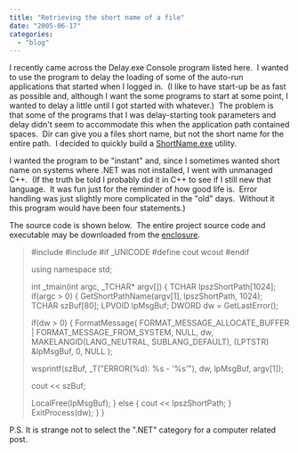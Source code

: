 ```yaml
---
title: "Retrieving the short name of a file"
date: "2005-06-17"
categories: 
  - "blog"
---
```


I recently came across the Delay.exe Console program listed here.  I wanted to use the program to delay the loading of some of the auto-run applications that started when I logged in.  (I like to have start-up be as fast as possible and, although I want the some programs to start at some point, I wanted to delay a little until I got started with whatever.)  The problem is that some of the programs that I was delay-starting took parameters and delay didn't seem to accommodate this when the application path contained spaces.  Dir can give you a files short name, but not the short name for the entire path.  I decided to quickly build a [ShortName.exe](/wp-content/uploads/binary/7e8537f6-6d57-4f3e-8f92-4e5dad5f6db3/ShortName.zip) utility.

I wanted the program to be "instant" and, since I sometimes wanted short name on systems where .NET was not installed, I went with unmanaged C++.  (If the truth be told I probably did it in C++ to see if I still new that language.  It was fun just for the reminder of how good life is.  Error handling was just slightly more complicated in the "old" days.  Without it this program would have been four statements.)

The source code is shown below.  The entire project source code and executable may be downloaded from the [enclosure](/wp-content/uploads/binary/7e8537f6-6d57-4f3e-8f92-4e5dad5f6db3/ShortName.zip).

> #include #include #if \_UNICODE #define cout wcout #endif
> 
> using namespace std;
> 
> int \_tmain(int argc, \_TCHAR\* argv\[\]) { TCHAR lpszShortPath\[1024\]; if(argc > 0) { GetShortPathName(argv\[1\], lpszShortPath, 1024); TCHAR szBuf\[80\]; LPVOID lpMsgBuf; DWORD dw \= GetLastError();
> 
> if(dw > 0) { FormatMessage( FORMAT\_MESSAGE\_ALLOCATE\_BUFFER | FORMAT\_MESSAGE\_FROM\_SYSTEM, NULL, dw, MAKELANGID(LANG\_NEUTRAL, SUBLANG\_DEFAULT), (LPTSTR) &lpMsgBuf, 0, NULL );
> 
> wsprintf(szBuf, \_T("ERROR(%d): %s - '%s'"), dw, lpMsgBuf, argv\[1\]);
> 
> cout << szBuf;
> 
> LocalFree(lpMsgBuf); } else { cout << lpszShortPath; } ExitProcess(dw); } }

P.S. It is strange not to select the ".NET" category for a computer related post.

